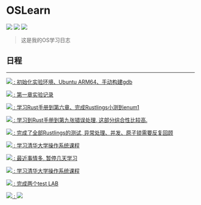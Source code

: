 # OSLearn
![](https://img.shields.io/badge/Dairy-comet959-blue.svg)
![](https://img.shields.io/badge/platform-Arm64-blue.svg)
![](https://img.shields.io/badge/Lang-rust-blue.svg)


> 这是我的OS学习日志


## 日程
---


[![](https://img.shields.io/badge/Oct.16-Day1-yellow.svg) : 初始化实验环境、Ubuntu ARM64、手动构建gdb](./dairy/10162022.md)

[![](https://img.shields.io/badge/Oct.17-Day2-yellow.svg) : 第一章实验记录](./dairy/10172022.md)

[![](https://img.shields.io/badge/Oct.18-Day3-yellow.svg) : 学习Rust手册到第六章、完成Rustlings小测到enum1](./dairy/10182022.md)

[![](https://img.shields.io/badge/Oct.19-Day4-yellow.svg) : 学习到Rust手册到第九张错误处理, 这部分综合性比较高.](./dairy/10192022.md)

[![](https://img.shields.io/badge/Oct.20-Day5-yellow.svg) : 完成了全部Rustlings的测试, 异常处理、并发、原子锁需要反复回顾](./dairy/10202022.md)

[![](https://img.shields.io/badge/Oct.21-Day6-yellow.svg) : 学习清华大学操作系统课程](./dairy/10212022.md)

[![](https://img.shields.io/badge/Oct.25-Day7_10-yellow.svg) : 最近事情多, 暂停几天学习](./dairy/10222022.md)

[![](https://img.shields.io/badge/Oct.26-Day11-yellow.svg) : 学习清华大学操作系统课程](./dairy/10262022.md)

[![](https://img.shields.io/badge/Oct.27-Day12-yellow.svg) : 完成两个test LAB](./dairy/10272022.md)

[![](https://img.shields.io/badge/Oct.28-Day13-yellow.svg) : ![](https://img.shields.io/badge/Stat-Doing-orange.svg)](./dairy/10272022.md)

